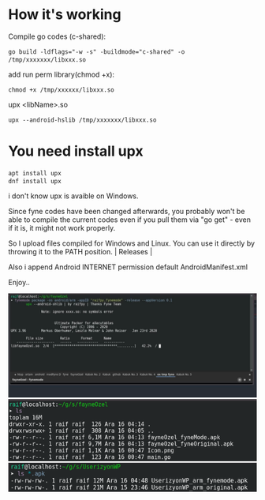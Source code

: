 # How it's working

Compile go codes (c-shared):

    go build -ldflags="-w -s" -buildmode="c-shared" -o /tmp/xxxxxxx/libxxx.so
  
add run perm library(chmod +x):

    chmod +x /tmp/xxxxxx/libxxx.so
        
        
upx \<libName\>.so

    upx --android-hslib /tmp/xxxxxxx/libxxx.so
      

# You need install upx

    apt install upx
    dnf install upx
      
i don't know upx is avaible on Windows.

Since fyne codes have been changed afterwards, you probably won't be able to compile the current codes even if you pull them via "go get" - even if it is, it might not work properly.

So I upload files compiled for Windows and Linux.
You can use it directly by throwing it to the PATH position. | Releases |

Also i append Android INTERNET permission default AndroidManifest.xml

Enjoy..

<img src="https://github.com/raifpy/fynemode/blob/main/resource/fyneMode.png">
<img src="https://github.com/raifpy/fynemode/blob/main/resource/r.png">
<img src="https://github.com/raifpy/fynemode/blob/main/resource/r2.png">
